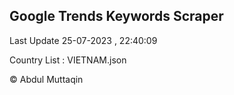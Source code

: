 

## Google Trends Keywords Scraper 
 
Last Update 25-07-2023 , 22:40:09

Country List :
VIETNAM.json



© Abdul Muttaqin 
